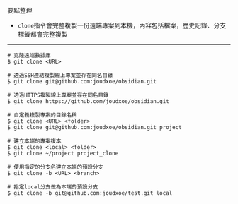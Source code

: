 要點整理
- `clone`指令會完整複製一份遠端專案到本機，內容包括檔案，歷史記錄、分支標籤都會完整複製

---

```
# 克隆遠端數據庫
$ git clone <URL>

# 透過SSH連結複製線上專案並存在同名目錄
$ git clone git@github.com:joudxoe/obsidian.git

# 透過HTTPS複製線上專案並存在同名目錄
$ git clone https://github.com/joudxoe/obsidian.git
```

```
# 自定義複製專案的目錄名稱
$ git clone <URL> <folder>
$ git clone git@github.com:joudxoe/obsidian.git project
```

```
# 建立本端的專案複本
$ git clone <local> <folder>
$ git clone ~/project project_clone
```

```
# 使用指定的分支名建立本端的預設分支
$ git clone -b <URL> <branch>

# 指定local分支做為本端的預設分支 
$ git clone -b git@github.com:joudxoe/test.git local
```